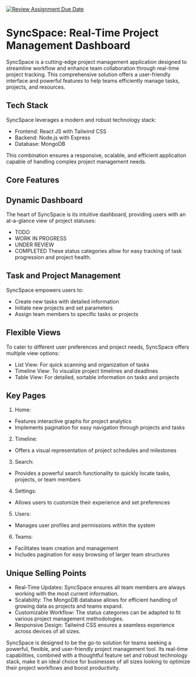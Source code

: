[![Review Assignment Due Date](https://classroom.github.com/assets/deadline-readme-button-22041afd0340ce965d47ae6ef1cefeee28c7c493a6346c4f15d667ab976d596c.svg)](https://classroom.github.com/a/DIHvCS29)
# SyncSpace: Real-Time Project Management Dashboard
SyncSpace is a cutting-edge project management application designed to streamline workflow and enhance team collaboration through real-time project tracking. This comprehensive solution offers a user-friendly interface and powerful features to help teams efficiently manage tasks, projects, and resources.

## Tech Stack

SyncSpace leverages a modern and robust technology stack:
- Frontend: React JS with Tailwind CSS
- Backend: Node.js with Express
- Database: MongoDB

This combination ensures a responsive, scalable, and efficient application capable of handling complex project management needs.

## Core Features

## Dynamic Dashboard

The heart of SyncSpace is its intuitive dashboard, providing users with an at-a-glance view of project statuses:
- TODO
- WORK IN PROGRESS
- UNDER REVIEW
- COMPLETED
These status categories allow for easy tracking of task progression and project health.

## Task and Project Management
SyncSpace empowers users to:
- Create new tasks with detailed information
- Initiate new projects and set parameters
- Assign team members to specific tasks or projects

## Flexible Views
To cater to different user preferences and project needs, SyncSpace offers multiple view options:

- List View: For quick scanning and organization of tasks
- Timeline View: To visualize project timelines and deadlines
- Table View: For detailed, sortable information on tasks and projects

## Key Pages
1. Home:
- Features interactive graphs for project analytics
- Implements pagination for easy navigation through projects and tasks

2. Timeline:
- Offers a visual representation of project schedules and milestones
3. Search:
- Provides a powerful search functionality to quickly locate tasks, projects, or team members
4. Settings:
- Allows users to customize their experience and set preferences
5. Users:
- Manages user profiles and permissions within the system
6. Teams:
- Facilitates team creation and management
- Includes pagination for easy browsing of larger team structures

## Unique Selling Points

- Real-Time Updates: SyncSpace ensures all team members are always working with the most current information.
- Scalability: The MongoDB database allows for efficient handling of growing data as projects and teams expand.
- Customizable Workflow: The status categories can be adapted to fit various project management methodologies.
- Responsive Design: Tailwind CSS ensures a seamless experience across devices of all sizes.

SyncSpace is designed to be the go-to solution for teams seeking a powerful, flexible, and user-friendly project management tool. Its real-time capabilities, combined with a thoughtful feature set and robust technology stack, make it an ideal choice for businesses of all sizes looking to optimize their project workflows and boost productivity.
